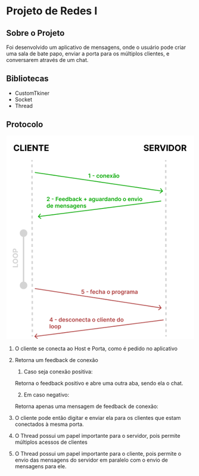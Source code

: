 # Projeto de Redes I

## Sobre o Projeto

Foi desenvolvido um aplicativo de mensagens, onde o usuário pode criar uma sala de bate papo, enviar a porta para os múltiplos clientes, e conversarem através de um chat. 

## Bibliotecas

- CustomTkiner
- Socket
- Thread

## Protocolo

![Diagrama](./protocolo.png)

1. O cliente se conecta ao Host e Porta, como é pedido no aplicativo

2. Retorna um feedback de conexão

    1. Caso seja conexão positiva:

    Retorna o feedback positivo e abre uma outra aba, sendo ela o chat.

    2. Em caso negativo:

    Retorna apenas uma mensagem de feedback de conexão:


3. O cliente pode então digitar e enviar ela para os clientes que estam conectados à mesma porta.

4. O Thread possui um papel importante para o servidor, pois permite múltiplos acessos de clientes

5. O Thread possui um papel importante para o cliente, pois permite o envio das mensagens do servidor em paralelo com o envio de mensagens para ele.
